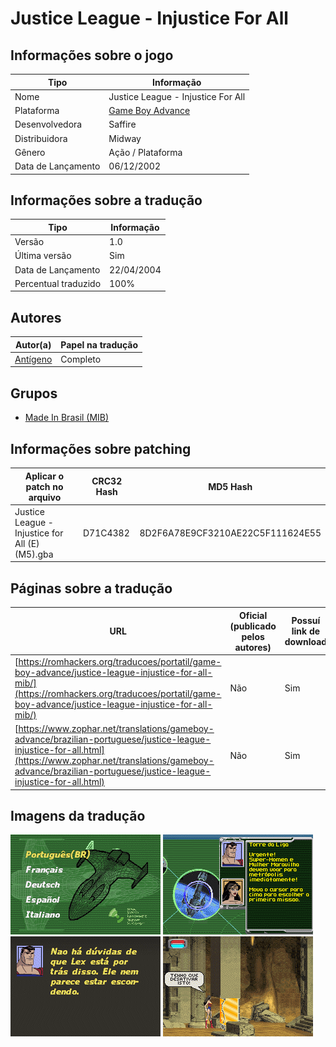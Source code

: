 # Justice League - Injustice For All

## Informações sobre o jogo

| Tipo | Informação |
| ----------- | ----------- |
| Nome | Justice League \- Injustice For All |
| Plataforma | [Game Boy Advance](../) |
| Desenvolvedora | Saffire |
| Distribuidora | Midway |
| Gênero | Ação / Plataforma |
| Data de Lançamento | 06/12/2002 |

## Informações sobre a tradução

| Tipo | Informação |
| ----------- | ----------- |
| Versão | 1\.0 |
| Última versão | Sim |
| Data de Lançamento | 22/04/2004 |
| Percentual traduzido | 100% |

## Autores

| Autor(a) | Papel na tradução |
| ----------- | ----------- |
| [Antígeno](../../../autores/antigeno/) | Completo |

## Grupos

* [Made In Brasil \(MIB\)](../../../grupos/made-in-brasil-mib/)

## Informações sobre patching

| Aplicar o patch no arquivo | CRC32 Hash | MD5 Hash |
| ----------- | ----------- | ----------- |
| Justice League \- Injustice for All \(E\) \(M5\)\.gba | D71C4382 | 8D2F6A78E9CF3210AE22C5F111624E55 |

## Páginas sobre a tradução

| URL | Oficial (publicado pelos autores) | Possuí link de download |
| ----------- | ----------- | ----------- |
| [https://romhackers.org/traducoes/portatil/game-boy-advance/justice-league-injustice-for-all-mib/](https://romhackers.org/traducoes/portatil/game-boy-advance/justice-league-injustice-for-all-mib/) | Não | Sim |
| [https://www.zophar.net/translations/gameboy-advance/brazilian-portuguese/justice-league-injustice-for-all.html](https://www.zophar.net/translations/gameboy-advance/brazilian-portuguese/justice-league-injustice-for-all.html) | Não | Sim |

## Imagens da tradução

![Imagem de exemplo da tradução 1](1.png)
![Imagem de exemplo da tradução 2](2.png)
![Imagem de exemplo da tradução 3](3.png)
![Imagem de exemplo da tradução 4](4.png)